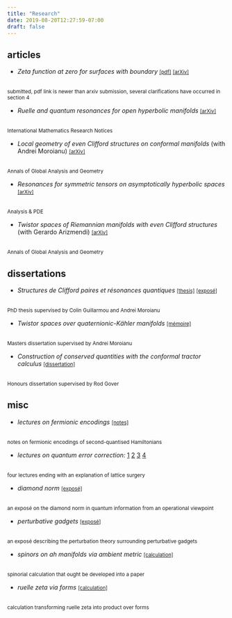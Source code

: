 ```yaml
---
title: "Research"
date: 2019-08-20T12:27:59-07:00
draft: false
---
```


## articles

* *Zeta function at zero for surfaces with boundary*
<a href="/pdf/zeta-zero.pdf"><small>[pdf]</small></a>
<a href="https://arxiv.org/abs/1803.10982"><small>[arXiv]</small></a>
</br>
<small>submitted, pdf link is newer than arxiv submission, several clarifications have occurred in section 4</small>

* *Ruelle and quantum resonances for open hyperbolic manifolds*
<a href="https://arxiv.org/abs/1708.01200"><small>[arXiv]</small></a>
</br>
<small>International Mathematics Research Notices</small>

* *Local geometry of even Clifford structures on conformal manifolds* (with Andrei Moroianu)
<a href="https://arxiv.org/abs/1611.01665"><small>[arXiv]</small></a>
</br>
<small>Annals of Global Analysis and Geometry</small>

* *Resonances for symmetric tensors on asymptotically hyperbolic spaces*
<a href="https://arxiv.org/abs/1609.06527"><small>[arXiv]</small></a>
</br>
<small>Analysis & PDE</small>

* *Twistor spaces of Riemannian manifolds with even Clifford structures* (with Gerardo Arizmendi)
<a href="https://arxiv.org/abs/1602.04159"><small>[arXiv]</small></a>
</br>
<small>Annals of Global Analysis and Geometry</small>

## dissertations

* *Structures de Clifford paires et résonances quantiques*
<a href="/pdf/dissertations/phd.pdf"><small>[thesis]</small></a>
<a href="/pdf/dissertations/expose.pdf"><small>[exposé]</small></a>
</br>
<small>PhD thesis supervised by Colin Guillarmou and Andrei Moroianu</small>

* *Twistor spaces over quaternionic-Kähler manifolds*
<a href="/pdf/dissertations/mem.pdf"><small>[mémoire]</small></a>
</br>
<small>Masters dissertation supervised by Andrei Moroianu</small>

* *Construction of conserved quantities with the conformal tractor calculus*
<a href="/pdf/dissertations/hon.pdf"><small>[dissertation]</small></a>
</br>
<small>Honours dissertation supervised by Rod Gover</small>


## misc

* *lectures on fermionic encodings*
<a href="/pdf/misc_math/fermi-encode.pdf"><small>[notes]</small></a>
</br>
<small>notes on fermionic encodings of second-quantised Hamiltonians</small>

* *lectures on quantum error correction:*
[1](/pdf/misc_math/qec_lecture_1.pdf)
[2](/pdf/misc_math/qec_lecture_2.pdf)
[3](/pdf/misc_math/qec_lecture_3.pdf)
[4](/pdf/misc_math/qec_lecture_4.pdf)
</br>
<small>four lectures ending with an explanation of lattice surgery</small>

* *diamond norm*
<a href="/pdf/misc_math/diamond_norm.pdf"><small>[exposé]</small></a>
</br>
<small>an exposé on the diamond norm in quantum information from an operational viewpoint</small>

* *perturbative gadgets*
<a href="/pdf/misc_math/rigetti_interview.pdf"><small>[exposé]</small></a>
</br>
<small>an exposé describing the perturbation theory surrounding perturbative gadgets</small>

* *spinors on ah manifolds via ambient metric*
<a href="/pdf/misc_math/dirac_via_ambient.pdf"><small>[calculation]</small></a>
</br>
<small>spinorial calculation that ought be developed into a paper</small>

* *ruelle zeta via forms*
<a href="/pdf/misc_math/zeta_standard_calculation.pdf"><small>[calculation]</small></a>
</br>
<small>calculation transforming ruelle zeta into product over forms</small>
